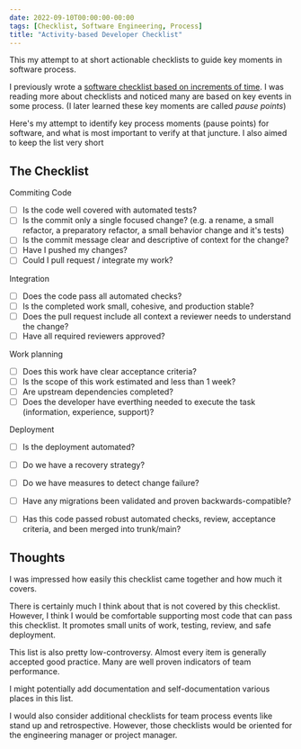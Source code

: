 ```yaml
---
date: 2022-09-10T00:00:00-00:00
tags: [Checklist, Software Engineering, Process]
title: "Activity-based Developer Checklist"
---
```


This my attempt to at short actionable checklists to guide key moments in software process.
<!--more-->

I previously wrote a [software checklist based on increments of time](../posts/2022-01-21-Development-Cycles-Checklist.md).
I was reading more about checklists and noticed many are based on key events in some process. (I later learned these key moments are called *pause points*)

Here's my attempt to identify key process moments (pause points) for software, and what is most important to verify at that juncture.
I also aimed to keep the list very short

## The Checklist
Commiting Code
  - [ ] Is the code well covered with automated tests?
  - [ ] Is the commit only a single focused change? (e.g. a rename, a small refactor, a preparatory refactor, a small behavior change and it's tests)
  - [ ] Is the commit message clear and descriptive of context for the change?
  - [ ] Have I pushed my changes?
  - [ ] Could I pull request / integrate my work?

Integration
  - [ ] Does the code pass all automated checks?
  - [ ] Is the completed work small, cohesive, and production stable?
  - [ ] Does the pull request include all context a reviewer needs to understand the change?
  - [ ] Have all required reviewers approved?
  <!-- - [ ] is any new behavior covered by tests? -->

Work planning
  - [ ] Does this work have clear acceptance criteria?
  - [ ] Is the scope of this work estimated and less than 1 week?
  - [ ] Are upstream dependencies completed?
  - [ ] Does the developer have everthing needed to execute the task (information, experience, support)?

Deployment
  - [ ] Is the deployment automated?
  - [ ] Do we have a recovery strategy?
  - [ ] Do we have measures to detect change failure?
  - [ ] Have any migrations been validated and proven backwards-compatible?
  - [ ] Has this code passed robust automated checks, review, acceptance criteria, and been merged into trunk/main?


## Thoughts
I was impressed how easily this checklist came together and how much it covers.

There is certainly much I think about that is not covered by this checklist. 
However, I think I would be comfortable supporting most code that can pass this checklist.
It promotes small units of work, testing, review, and safe deployment. 

This list is also pretty low-controversy. Almost every item is generally accepted good practice. 
Many are well proven indicators of team performance.

I might potentially add documentation and self-documentation various places in this list.

I would also consider additional checklists for team process events like stand up and retrospective.
However, those checklists would be oriented for the engineering manager or project manager.

<!-- Achieving these checklist would likely require training. For example, learning effective design and testing practices that enable those small units of work. 
But, the design is probably fairly good if it can sustain those small increments of work.
The checklist doesn't teach all necessary skills, but it does put up guard rails to continue pushing toward good practice. 

Trying to say the checklist isn't sufficient to be an expert, but it should be good pressure toward expert practices
-->

<!-- Standup is mostly about proactively identifying issues. It might look Something like this

Standup
  - [ ] Has every developer been able to complete an increment of work in the last day (could be a design doc progress, code commits, recorded measurements, etc)?
  - [ ] Is any work over it's estimate?
  - [ ] Have any unexpected blockers, complexities, or unknowns been discovered that endanger completion of work?
  - [ ] Are any developers feeling unconfident about their work -->